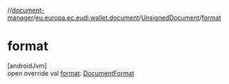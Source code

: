 //[document-manager](../../../index.md)/[eu.europa.ec.eudi.wallet.document](../index.md)/[UnsignedDocument](index.md)/[format](format.md)

# format

[androidJvm]\
open override
val [format](format.md): [DocumentFormat](../../eu.europa.ec.eudi.wallet.document.format/-document-format/index.md)
